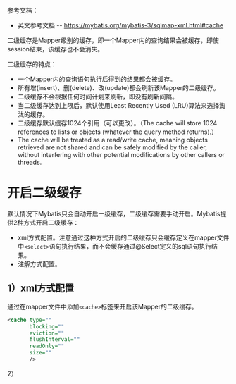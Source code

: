 
参考文档：
- 英文参考文档 -- https://mybatis.org/mybatis-3/sqlmap-xml.html#cache

二级缓存是Mapper级别的缓存，即一个Mapper内的查询结果会被缓存，即使session结束，该缓存也不会消失。

二级缓存的特点：
- 一个Mapper内的查询语句执行后得到的结果都会被缓存。
- 所有增(insert)、删(delete)、改(update)都会刷新该Mapper的二级缓存。
- 二级缓存不会根据任何时间计划来刷新，即没有刷新间隔。
- 当二级缓存达到上限后，默认使用Least Recently Used (LRU)算法来选择淘汰的缓存。
- 二级缓存默认缓存1024个引用（可以更改）。（The cache will store 1024 references to lists or objects (whatever the query method returns).）
- The cache will be treated as a read/write cache, meaning objects retrieved are not shared and can be safely modified by the caller, without interfering with other potential modifications by other callers or threads.


# 开启二级缓存

默认情况下Mybatis只会自动开启一级缓存，二级缓存需要手动开启。Mybatis提供2种方式开启二级缓存：
- xml方式配置。注意通过这种方式开启的二级缓存只会缓存定义在mapper文件中`<select>`语句执行结果，而不会缓存通过@Select定义的sql语句执行结果。
- 注解方式配置。

## 1）xml方式配置

通过在mapper文件中添加`<cache>`标签来开启该Mapper的二级缓存。
```xml
<cache type=""
	   blocking=""
	   eviction=""
	   flushInterval=""
	   readOnly=""
	   size=""
	   />
```

2）

